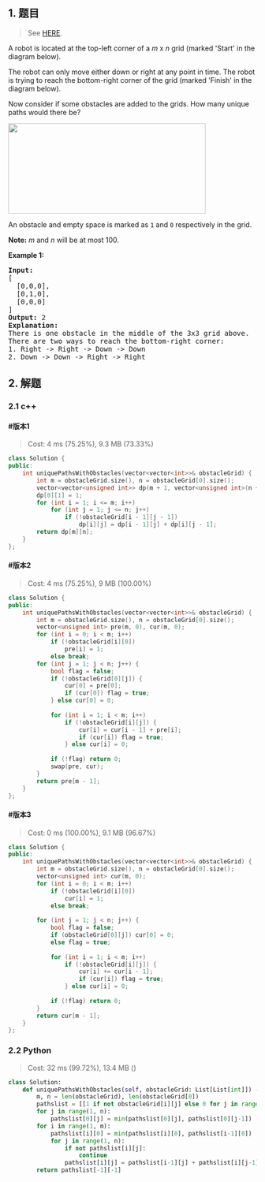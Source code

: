 ## 1. 题目

> See [HERE](https://leetcode.com/problems/unique-paths-ii/).

<div><p>A robot is located at the top-left corner of a <em>m</em> x <em>n</em> grid (marked 'Start' in the diagram below).</p>

<p>The robot can only move either down or right at any point in time. The robot is trying to reach the bottom-right corner of the grid (marked 'Finish' in the diagram below).</p>

<p>Now consider if some obstacles are added to the grids. How many unique paths would there be?</p>

<p><img src="https://assets.leetcode.com/uploads/2018/10/22/robot_maze.png" style="width: 400px; height: 183px;"></p>

<p>An obstacle and empty space is marked as <code>1</code> and <code>0</code> respectively in the grid.</p>

<p><strong>Note:</strong> <em>m</em> and <em>n</em> will be at most 100.</p>

<p><strong>Example 1:</strong></p>

<pre><strong>Input:
</strong>[
&nbsp; [0,0,0],
&nbsp; [0,1,0],
&nbsp; [0,0,0]
]
<strong>Output:</strong> 2
<strong>Explanation:</strong>
There is one obstacle in the middle of the 3x3 grid above.
There are two ways to reach the bottom-right corner:
1. Right -&gt; Right -&gt; Down -&gt; Down
2. Down -&gt; Down -&gt; Right -&gt; Right
</pre>
</div>

## 2. 解题

### 2.1 c++

#### #版本1

> Cost: 4 ms (75.25%), 9.3 MB (73.33%)

```cpp
class Solution {
public:
    int uniquePathsWithObstacles(vector<vector<int>>& obstacleGrid) {
        int m = obstacleGrid.size(), n = obstacleGrid[0].size();
        vector<vector<unsigned int>> dp(m + 1, vector<unsigned int>(n + 1, 0));
        dp[0][1] = 1;
        for (int i = 1; i <= m; i++)
            for (int j = 1; j <= n; j++)
                if (!obstacleGrid[i - 1][j - 1])
                    dp[i][j] = dp[i - 1][j] + dp[i][j - 1];
        return dp[m][n];
    }
};
```

#### #版本2

> Cost: 4 ms (75.25%), 9 MB (100.00%)

```cpp
class Solution {
public:
    int uniquePathsWithObstacles(vector<vector<int>>& obstacleGrid) {
        int m = obstacleGrid.size(), n = obstacleGrid[0].size();
        vector<unsigned int> pre(m, 0), cur(m, 0);
        for (int i = 0; i < m; i++)
            if (!obstacleGrid[i][0])
                pre[i] = 1;
            else break;
        for (int j = 1; j < n; j++) {
            bool flag = false;
            if (!obstacleGrid[0][j]) {
                cur[0] = pre[0];
                if (cur[0]) flag = true; 
            } else cur[0] = 0;
            
            for (int i = 1; i < m; i++)
                if (!obstacleGrid[i][j]) {
                    cur[i] = cur[i - 1] + pre[i];
                    if (cur[i]) flag = true;
                } else cur[i] = 0;
            
            if (!flag) return 0;
            swap(pre, cur);
        }
        return pre[m - 1];
    }
};
```

#### #版本3

> Cost: 0 ms (100.00%), 9.1 MB (96.67%)

```cpp
class Solution {
public:
    int uniquePathsWithObstacles(vector<vector<int>>& obstacleGrid) {
        int m = obstacleGrid.size(), n = obstacleGrid[0].size();
        vector<unsigned int> cur(m, 0);
        for (int i = 0; i < m; i++)
            if (!obstacleGrid[i][0])
                cur[i] = 1;
            else break;
        
        for (int j = 1; j < n; j++) {
            bool flag = false;
            if (obstacleGrid[0][j]) cur[0] = 0;
            else flag = true;
            
            for (int i = 1; i < m; i++)
                if (!obstacleGrid[i][j]) {
                    cur[i] += cur[i - 1]; 
                    if (cur[i]) flag = true;
                } else cur[i] = 0;
            
            if (!flag) return 0;
        }
        return cur[m - 1];
    }
};
```

### 2.2 Python

> Cost: 32 ms (99.72%), 13.4 MB ()

```python
class Solution:
    def uniquePathsWithObstacles(self, obstacleGrid: List[List[int]]) -> int:
        m, n = len(obstacleGrid), len(obstacleGrid[0])
        pathslist = [[1 if not obstacleGrid[i][j] else 0 for j in range(n)] for i in range(m)]
        for j in range(1, n):
            pathslist[0][j] = min(pathslist[0][j], pathslist[0][j-1])
        for i in range(1, m):
            pathslist[i][0] = min(pathslist[i][0], pathslist[i-1][0])
            for j in range(1, n):
                if not pathslist[i][j]:
                    continue
                pathslist[i][j] = pathslist[i-1][j] + pathslist[i][j-1]
        return pathslist[-1][-1]
```
